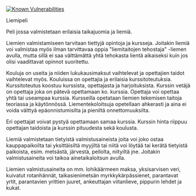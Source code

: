 [![Known Vulnerabilities](https://snyk.io/test/github/antero71/liemipeli/badge.svg?targetFile=pom.xml)](https://snyk.io/test/github/antero71/liemipeli?targetFile=pom.xml)

Liemipeli 

Peli jossa valmistetaan erilaisia taikajuomia ja liemiä.

Liemien valmistamiseen tarvitaan tiettyjä opintoja ja kursseja. Joitakin liemiä voi valmistaa
myös ilman tarvittavaa oppia "liemitaitojen tehostaja" -liemen avulla, mutta sillä ei saa välttämättä
yhtä tehokasta lientä aikaiseksi kuin jos olisi vaadittavat opinnot suoritettu.

Kouluja on useita ja niiden lukukausimaksut vaihtelevat ja opettajien taidot vaihtelevat myös.
Kouluissa on opettajia ja erilaisia kurssitoteutuksia. Kurssitoteutus koostuu kurssista, opettajasta ja 
harjoituksista. Kurssin vetäjä on opettaja joka on pätevä opettamaan ko. kurssia. Opettaja voi opettaa 
yhtä tai useampaa kurssia. Kursseilla opetataan liemien tekemisen taitoja teoriassa ja käytönnössä.
Liementekoloitsuja opetellaan ahkerasti ja aina ei voida välttyä epäonnistumisilta ja pieniltä
onnettomuuksilta.

Eri opettajat voivat pystyä opettamaan samaa kurssia. Kurssin hinta riippuu opettajan taidoista ja 
kurssin pituudesta sekä koulusta.

Liemiä valmistetaan tietyistä valmistusaineista joita voi joko ostaa kauppapaikoilta tai 
yksittäisiltä myyjiltä tai niitä voi löytää tai kerätä tietyistä paikoista, esim. metsästä, järvestä, 
pellolta, niityiltä jne. Joitakin valmistusaineita voi taikoa ainetaikaloitsun avulla.

Liemien valmistusaineita on mm. lohikäärmeen maksa, yksisarvisen veri, kuivatut rotanhännät, 
taikasienimetsän myrkkykärpässienet, parantavat yrtit, parantavien yrittien juuret, ankeuttajan 
viitanlieve, pippurin lehdet ja kukat. 
